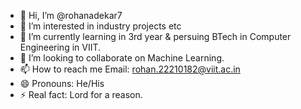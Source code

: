 - 👋 Hi, I’m @rohanadekar7
- 👀 I’m interested in industry projects etc
- 🌱 I’m currently learning in 3rd year & persuing BTech in Computer Engineering in VIIT.
- 💞️ I’m looking to collaborate on Machine Learning.
- 📫 How to reach me Email: rohan.22210182@viit.ac.in
- 😄 Pronouns: He/His
- ⚡ Real fact: Lord for a reason.

<!---
rohanadekar7/rohanadekar7 is a ✨ special ✨ repository because its `README.md` (this file) appears on your GitHub profile.
You can click the Preview link to take a look at your changes.
--->
